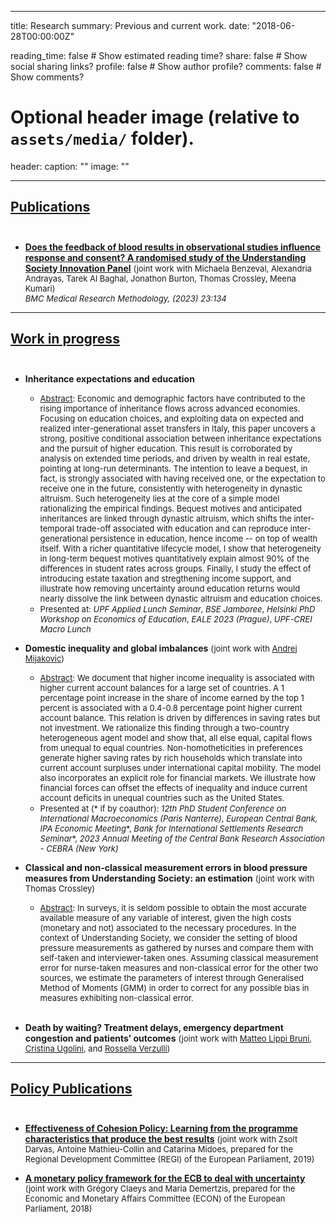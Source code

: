---
title: Research
summary: Previous and current work.
date: "2018-06-28T00:00:00Z"

reading_time: false  # Show estimated reading time?
share: false  # Show social sharing links?
profile: false  # Show author profile?
comments: false  # Show comments?

# Optional header image (relative to `assets/media/` folder).
header:
  caption: ""
  image: ""
  
----------------

## <ins>Publications</ins><br/><br/>
- [**Does the feedback of blood results in observational studies influence response and consent? A randomised study of the Understanding Society Innovation Panel**](https://bmcmedresmethodol.biomedcentral.com/articles/10.1186/s12874-023-01948-y) <font size="-1"> (joint work with Michaela Benzeval, Alexandria Andrayas, Tarek Al Baghal, Jonathon Burton, Thomas Crossley, Meena Kumari) \
*BMC Medical Research Methodology, (2023) 23:134* </font> 

----------------
## <ins>Work in progress</ins><br/><br/>
- **Inheritance expectations and education** 
  - <font size="-1"> <ins>Abstract</ins>: Economic and demographic factors have contributed to the rising importance of inheritance flows across advanced economies. Focusing on education choices, and exploiting data on expected and realized inter-generational asset transfers in Italy, this paper uncovers a strong, positive conditional association between inheritance expectations and the pursuit of higher education. This result is corroborated by analysis on extended time periods, and driven by wealth in real estate, pointing at long-run determinants. The intention to leave a bequest, in fact, is strongly associated with having received one, or the expectation to receive one in the future, consistently with heterogeneity in dynastic altruism. Such heterogeneity lies at the core of a simple model rationalizing the empirical findings. Bequest motives and anticipated inheritances are linked through dynastic altruism, which shifts the inter-temporal trade-off associated with education and can reproduce inter-generational persistence in education, hence income -- on top of wealth itself. With a richer quantitative lifecycle model, I show that heterogeneity in long-term bequest motives quantitatively explain almost 90% of the differences in student rates across groups. Finally, I study the effect of introducing estate taxation and stregthening income support, and illustrate how removing uncertainty around education returns would nearly dissolve the link between dynastic altruism and education choices.
  - Presented at: *UPF Applied Lunch Seminar*, *BSE Jamboree*, *Helsinki PhD Workshop on Economics of Education*, *EALE 2023 (Prague)*, *UPF-CREI Macro Lunch*</font>

- **Domestic inequality and global imbalances**  <font size="-1"> (joint work with [Andrej Mijakovic](https://andrejmijakovic.github.io)) </font>
  - <font size="-1"> <ins>Abstract</ins>: We document that higher income inequality is associated with higher current account balances for a large set of countries. A 1 percentage point increase in the share of income earned by the top 1 percent is associated with a 0.4-0.8 percentage point higher current account balance. This relation is driven by differences in saving rates but not investment. We rationalize this finding through a two-country heterogeneous agent model and show that, all else equal, capital flows from unequal to equal countries. Non-homotheticities in preferences generate higher saving rates by rich households which translate into current account surpluses under international capital mobility. The model also incorporates an explicit role for financial markets. We illustrate how financial forces can offset the effects of inequality and induce current account deficits in unequal countries such as the United States.
  - Presented at (\* if by coauthor): *12th PhD Student Conference on International Macroeconomics (Paris Nanterre)*, *European Central Bank, IPA Economic Meeting*\*, *Bank for International Settlements Research Seminar*\*, *2023 Annual Meeting of the Central Bank Research Association - CEBRA (New York)*</font>

- **Classical and non-classical measurement errors in blood pressure measures from Understanding Society: an estimation** <font size="-1">  (joint work with Thomas Crossley) 
  - <ins>Abstract</ins>: In surveys, it is seldom possible to obtain the most accurate available measure of any variable of interest, given the high costs (monetary and not) associated to the necessary procedures. In the context of Understanding Society, we consider the setting of blood pressure measurements as gathered by nurses and compare them with self-taken and interviewer-taken ones. Assuming classical measurement error for nurse-taken measures and non-classical error for the other two sources, we estimate the parameters of interest through Generalised Method of Moments (GMM) in order to correct for any possible bias in measures exhibiting non-classical error.</font> <br/><br/>

- **Death by waiting? Treatment delays, emergency department congestion and patients’ outcomes** <font size="-1"> (joint work with [Matteo Lippi Bruni](https://www.unibo.it/sitoweb/matteo.lippibruni2), [Cristina Ugolini](https://www.unibo.it/sitoweb/cristina.ugolini), and [Rossella Verzulli](https://www.unibo.it/sitoweb/rossella.verzulli)) </font>


-------------

## <ins>Policy Publications</ins><br/><br/>
- [**Effectiveness of Cohesion Policy: Learning from the programme characteristics that produce the best results**](https://www.bruegel.org/2019/06/effectiveness-of-cohesion-policy-learning-from-the-project-characteristics-that-produce-the-best-results-2/) <font size="-1"> (joint work with Zsolt Darvas, Antoine Mathieu-Collin and Catarina Midoes, prepared for the Regional Development Committee (REGI) of the European Parliament, 2019) </font>

- [**A monetary policy framework for the ECB to deal with uncertainty**](https://www.bruegel.org/2018/11/a-monetary-policy-framework-for-the-european-central-bank-to-deal-with-uncertainty/) <font size="-1"> (joint work with Grégory Claeys and Maria Demertzis, prepared for the Economic and Monetary Affairs Committee (ECON) of the European Parliament, 2018) </font>
